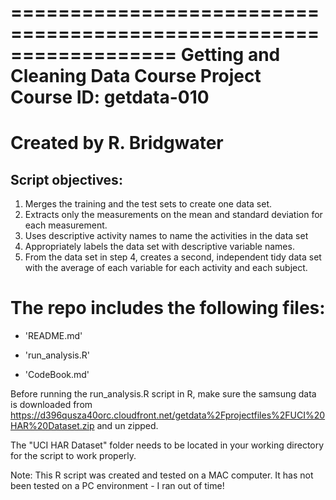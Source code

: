 ==================================================================
Getting and Cleaning Data Course Project
Course ID: getdata-010
==================================================================
Created by R. Bridgwater
==================================================================

Script objectives:
----------------------
 
1. Merges the training and the test sets to create one data set.
2. Extracts only the measurements on the mean and standard deviation for each measurement. 
3. Uses descriptive activity names to name the activities in the data set
4. Appropriately labels the data set with descriptive variable names. 
5. From the data set in step 4, creates a second, independent tidy data set with the average of each variable for each activity and each subject.


The repo includes the following files:
=========================================

- 'README.md'

- 'run_analysis.R'

- 'CodeBook.md'


Before running the run_analysis.R script in R, make sure the samsung data is downloaded from
https://d396qusza40orc.cloudfront.net/getdata%2Fprojectfiles%2FUCI%20HAR%20Dataset.zip and un zipped.

The "UCI HAR Dataset" folder needs to be located in your working directory for the script to work properly.

Note: This R script was created and tested on a MAC computer. It has not been tested on a PC environment - I ran out of time!



